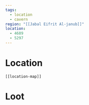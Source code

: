 ```yaml
---
tags:
  - location
  - cavern
region: "[[Jabal Eifrit Al-janub]]"
location:
  - 4689
  - 5297
---
```

# Location
```meta-bind-embed
[[location-map]]
```
# Loot
